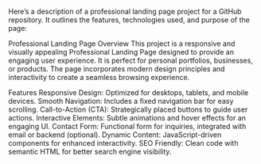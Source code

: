 
Here’s a description of a professional landing page project for a GitHub repository. It outlines the features, technologies used, and purpose of the page:

Professional Landing Page
Overview
This project is a responsive and visually appealing Professional Landing Page designed to provide an engaging user experience. It is perfect for personal portfolios, businesses, or products. The page incorporates modern design principles and interactivity to create a seamless browsing experience.

Features
Responsive Design: Optimized for desktops, tablets, and mobile devices.
Smooth Navigation: Includes a fixed navigation bar for easy scrolling.
Call-to-Action (CTA): Strategically placed buttons to guide user actions.
Interactive Elements: Subtle animations and hover effects for an engaging UI.
Contact Form: Functional form for inquiries, integrated with email or backend (optional).
Dynamic Content: JavaScript-driven components for enhanced interactivity.
SEO Friendly: Clean code with semantic HTML for better search engine visibility.
